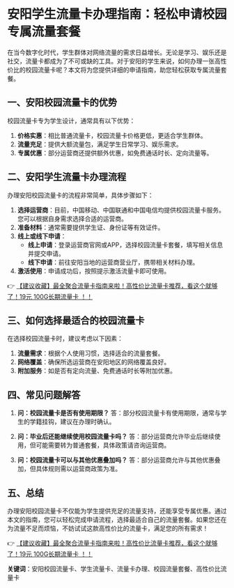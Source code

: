 # 安阳学生流量卡办理指南：轻松申请校园专属流量套餐

在当今数字化时代，学生群体对网络流量的需求日益增长。无论是学习、娱乐还是社交，流量卡都成为了不可或缺的工具。对于安阳的学生来说，如何办理一张高性价比的校园流量卡呢？本文将为您提供详细的申请指南，助您轻松获取专属流量套餐。

## 一、安阳校园流量卡的优势

校园流量卡专为学生设计，通常具有以下优势：

1. **价格实惠**：相比普通流量卡，校园流量卡价格更低，更适合学生群体。
2. **流量充足**：提供大额流量包，满足学生日常学习、娱乐需求。
3. **专属优惠**：部分运营商还提供额外优惠，如免费通话时长、定向流量等。

## 二、安阳学生流量卡办理流程

办理安阳校园流量卡的流程非常简单，具体步骤如下：

1. **选择运营商**：目前，中国移动、中国联通和中国电信均提供校园流量卡服务。您可以根据自身需求选择合适的运营商。
2. **准备材料**：通常需要提供学生证、身份证等有效证件。
3. **线上或线下申请**：
   - **线上申请**：登录运营商官网或APP，选择校园流量卡套餐，填写相关信息并提交申请。
   - **线下申请**：前往安阳当地的运营商营业厅，携带相关材料办理。
4. **激活使用**：申请成功后，按照提示激活流量卡即可使用。

👉 [【建议收藏】最全聚合流量卡指南来啦！高性价比流量卡推荐，看这个就够了！19元 100G长期流量卡 ！！](https://bit.ly/Liuliangka)

## 三、如何选择最适合的校园流量卡

在选择校园流量卡时，建议考虑以下因素：

1. **流量需求**：根据个人使用习惯，选择适合的流量套餐。
2. **网络覆盖**：确保所选运营商在安阳地区的网络覆盖良好。
3. **附加服务**：如是否有定向流量、免费通话时长等附加优惠。

## 四、常见问题解答

1. **问：校园流量卡是否有使用期限？**
   答：部分校园流量卡有使用期限，通常与学生的学籍挂钩，建议在办理时确认。

2. **问：毕业后还能继续使用校园流量卡吗？**
   答：部分运营商允许毕业后继续使用，但可能需要转为普通套餐，具体政策请咨询运营商。

3. **问：校园流量卡可以与其他优惠叠加吗？**
   答：部分运营商允许与其他优惠叠加，但具体规则需以运营商政策为准。

## 五、总结

办理安阳校园流量卡不仅能为学生提供充足的流量支持，还能享受专属优惠。通过本文的指南，您可以轻松完成申请流程，选择最适合自己的流量套餐。如果您还在为流量不足而烦恼，不妨试试这款高性价比的流量卡，满足您的所有需求！

👉 [【建议收藏】最全聚合流量卡指南来啦！高性价比流量卡推荐，看这个就够了！19元 100G长期流量卡 ！！](https://bit.ly/Liuliangka)

**关键词**：安阳校园流量卡、学生流量卡、流量卡办理、校园流量套餐、高性价比流量卡